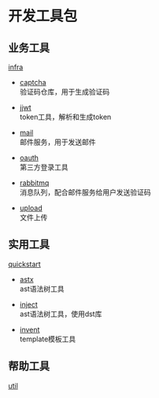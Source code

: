 # 开发工具包

## 业务工具
[infra](infra)  

- [captcha](infra/captcha)           
验证码仓库，用于生成验证码

- [jjwt](infra/jjwt)  
 token工具，解析和生成token
    
- [mail](infra/mail)  
邮件服务，用于发送邮件

- [oauth](infra/oauth)    
 第三方登录工具

- [rabbitmq](infra/mq/rabbitmq)  
消息队列，配合邮件服务给用户发送验证码

- [upload](infra/oss)  
文件上传

## 实用工具

[quickstart](quickstart)

- [astx](quickstart/astx)    
ast语法树工具

- [inject](quickstart/inject)      
ast语法树工具，使用dst库

- [invent](quickstart/invent)      
template模板工具

## 帮助工具
[util](util)
